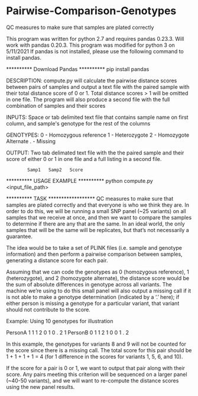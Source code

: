 # Pairwise-Comparison-Genotypes
QC measures to make sure that samples are plated correctly 

This program was written for python 2.7 and requires pandas 0.23.3. Will work with pandas 0.20.3.
This program was modified for python 3 on 5/11/2021 
If pandas is not installed, please use the following command to install pandas.

********** Download Pandas **********
pip install pandas

DESCRIPTION:
compute.py will calculate the pairwise distance scores between pairs of samples
and output a text file with the paired sample with their total distance score of
0 or 1. Total distance scores > 1 will be omitted in one file. The program will also
produce a second file with the full combination of samples and their scores

INPUTS:	Space or tab delimited text file that contains sample name on first column, and
	sample's genotype for the rest of the columns

GENOTYPES:		0 - Homozygous reference
			1 - Heterozygote
			2 - Homozygote Alternate
			. - Missing 

OUTPUT:	Two tab delimated text file with the the paired sample and their score of
	either 0 or 1 in one file and a full listing in a second file. 

			Samp1	Samp2	Score


********** USAGE EXAMPLE **********
python compute.py <input_file_path>

********** TASK ******************
QC measures to make sure that samples are plated correctly and that everyone is who we think they are. In order to do this, we will be running a small SNP panel (~25 variants) on all samples that we receive at once, and then we want to compare the samples to determine if there are any that are the same. In an ideal world, the only samples that will be the same will be replicates, but that’s not necessarily a guarantee.
 
The idea would be to take a set of PLINK files (i.e. sample and genotype information) and then perform a pairwise comparison between samples, generating a distance score for each pair.
 
Assuming that we can code the genotypes as 0 (homozygous reference), 1 (heterozygote), and 2 (homozygote alternate), the distance score would be the sum of absolute differences in genotype across all variants. The machine we’re using to do this small panel will also output a missing call if it is not able to make a genotype determination (indicated by a ‘.’ here); if either person is missing a genotype for a particular variant, that variant should not contribute to the score.
 
Example: Using 10 genotypes for illustration
 
PersonA  1 1 1 2 0 1 0 . 2 1
PersonB  0 1 1 2 1 0 0 1 . 2
 
In this example, the genotypes for variants 8 and 9 will not be counted for the score since there is a missing call. The total score for this pair should be 1 + 1 + 1 + 1 = 4 (for 1 difference in the scores for variants 1, 5, 6, and 10). 
 
 
If the score for a pair is 0 or 1, we want to output that pair along with their score. 
Any pairs meeting this criterion will be sequenced on a larger panel (~40-50 variants), and we will want to re-compute the distance scores using the new panel results.
